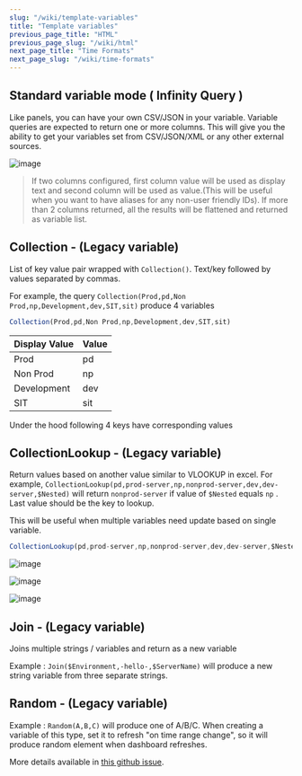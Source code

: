 ```yaml
---
slug: "/wiki/template-variables"
title: "Template variables"
previous_page_title: "HTML"
previous_page_slug: "/wiki/html"
next_page_title: "Time Formats"
next_page_slug: "/wiki/time-formats"
---
```


## Standard variable mode ( Infinity Query )

Like panels, you can have your own CSV/JSON in your variable. Variable queries are expected to return one or more columns. This will give you the ability to get your variables set from CSV/JSON/XML or any other external sources.

![image](https://user-images.githubusercontent.com/153843/119243000-d6323f00-bb5a-11eb-822e-99f39b32968d.png)

> If two columns configured, first column value will be used as display text and second column will be used as value.(This will be useful when you want to have aliases for any non-user friendly IDs). If more than 2 columns returned, all the results will be flattened and returned as variable list.

## Collection - (Legacy variable)

List of key value pair wrapped with `Collection()`. Text/key followed by values separated by commas.

For example, the query  `Collection(Prod,pd,Non Prod,np,Development,dev,SIT,sit)` produce 4 variables

```ts
Collection(Prod,pd,Non Prod,np,Development,dev,SIT,sit)
```

| Display Value | Value |
|---------------|-------|
| Prod | pd |
| Non Prod | np |
| Development | dev |
| SIT | sit |

Under the hood following 4 keys have corresponding values

## CollectionLookup - (Legacy variable)

Return values based on another value similar to VLOOKUP in excel. For example, `CollectionLookup(pd,prod-server,np,nonprod-server,dev,dev-server,$Nested)` will return `nonprod-server` if value of `$Nested` equals `np` . Last value should be the key to lookup.

This will be useful when multiple variables need update based on single variable.

```ts
CollectionLookup(pd,prod-server,np,nonprod-server,dev,dev-server,$Nested)
```

![image](https://user-images.githubusercontent.com/153843/95761926-ec168200-0ca4-11eb-8758-ff5885564180.png#center)

![image](https://user-images.githubusercontent.com/153843/95762001-081a2380-0ca5-11eb-957a-34bfca767769.png#center)

![image](https://user-images.githubusercontent.com/153843/95762082-241dc500-0ca5-11eb-9d9f-b3f6d1440b76.png#center)

## Join - (Legacy variable)

Joins multiple strings / variables and return as a new variable

Example : `Join($Environment,-hello-,$ServerName)` will produce a new string variable from three separate strings.

## Random - (Legacy variable)

Example : `Random(A,B,C)` will produce one of A/B/C. When creating a variable of this type, set it to refresh "on time range change", so it will produce random element when dashboard refreshes.

More details available in [this github issue](https://github.com/yesoreyeram/grafana-infinity-datasource/issues/4).
